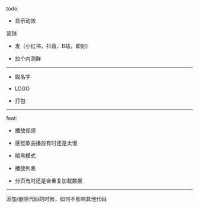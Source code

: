 todo:

- 显示动效

营销

- 发（小红书，抖音，B站，即刻）

- 拉个内测群

---

- 取名字

- LOGO

- 打包

---

feat:

- 播放视频

- 感觉歌曲播放有时还是太慢

- 暗黑模式

- 播放列表

- 分页有时还是会重复加载数据

---

添加/删除代码的时候，如何不影响其他代码
